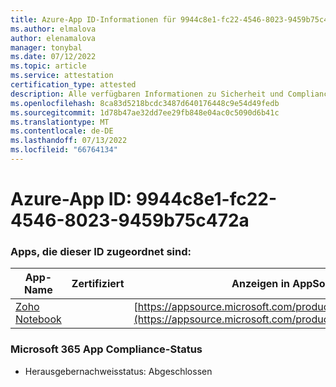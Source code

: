 ```yaml
---
title: Azure-App ID-Informationen für 9944c8e1-fc22-4546-8023-9459b75c472a
ms.author: elmalova
author: elenamalova
manager: tonybal
ms.date: 07/12/2022
ms.topic: article
ms.service: attestation
certification_type: attested
description: Alle verfügbaren Informationen zu Sicherheit und Compliance für 9944c8e1-fc22-4546-8023-9459b75c472a.
ms.openlocfilehash: 8ca83d5218bcdc3487d640176448c9e54d49fedb
ms.sourcegitcommit: 1d78b47ae32dd7ee29fb848e04ac0c5090d6b41c
ms.translationtype: MT
ms.contentlocale: de-DE
ms.lasthandoff: 07/13/2022
ms.locfileid: "66764134"
---
```

# <a name="azure-app-id-9944c8e1-fc22-4546-8023-9459b75c472a"></a>Azure-App ID: 9944c8e1-fc22-4546-8023-9459b75c472a


### <a name="apps-associated-with-this-id"></a>Apps, die dieser ID zugeordnet sind:
| **App-Name** | **Zertifiziert** | **Anzeigen in AppSource** |
|--------------|---------------|-----------------------|
| [Zoho Notebook](../forward/WA200001616.md) |  | [https://appsource.microsoft.com/product/office/WA200001616](https://appsource.microsoft.com/product/office/WA200001616) |

### <a name="microsoft-365-app-compliance-status"></a>Microsoft 365 App Compliance-Status
- Herausgebernachweisstatus: Abgeschlossen
